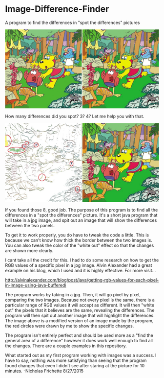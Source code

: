 # Image-Difference-Finder
A program to find the differences in "spot the differences" pictures

![Alt text](https://raw.githubusercontent.com/Frichetten/Image-Difference-Finder/master/Image1.jpg)

   How many differences did you spot? 3? 4? Let me help you with that.

![Alt text](https://raw.githubusercontent.com/Frichetten/Image-Difference-Finder/master/Image1-output-modified.jpg)

   If you found those 8, good job. The purpose of this program is to find all the differences in a "spot the differences"
   picture. It's a short java program that will take in a jpg image, and spit out an image that will show the differences
   between the two panels. 
   
   To get it to work properly, you do have to tweak the code a little. This is because we can't know how thick the border
   between the two images is. You can also tweak the color of the "white out" effect so that the changes are shown more 
   clearly.
   
   I cant take all the credit for this. I had to do some research on how to get the RGB values of a specific pixel in a
   jpg image. Alvin Alexander had a great example on his blog, which I used and it is highly effective. For more visit...
   
   http://alvinalexander.com/blog/post/java/getting-rgb-values-for-each-pixel-in-image-using-java-bufferedi
   
   The program works by taking in a jpg. Then, it will go pixel by pixel, comparing the two images. Because not every
   pixel is the same, there is a particular range of RGB values it will accept as different. It will then "white out"
   the pixels that it believes are the same, revealing the differences. The program will then spit out another image
   that will highlight the differences. The image above is a modified version of an image made by the program, the
   red circles were drawn by me to show the specific changes.
   
   The program isn't entirely perfect and should be used more as a "find the general area of a difference" however it does
   work well enough to find all the changes. There are a couple examples in this repository.
   
   What started out as my first program working with images was a success. I have to say, nothing was more satisfying 
   than seeing that the program found changes that even I didn't see after staring at the picture for 10 minutes.
   -Nicholas Frichette 8/27/2015
